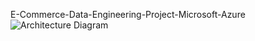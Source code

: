 E-Commerce-Data-Engineering-Project-Microsoft-Azure
![Architecture Diagram](https://github.com/user-attachments/assets/9f5e5e5a-32b8-4053-a778-59a3b18ed6c0)
